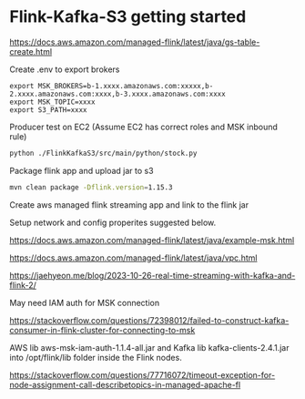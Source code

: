 # Flink-Kafka-S3 getting started

<https://docs.aws.amazon.com/managed-flink/latest/java/gs-table-create.html>

Create .env to export brokers

```
export MSK_BROKERS=b-1.xxxx.amazonaws.com:xxxxx,b-2.xxxx.amazonaws.com:xxxx,b-3.xxxx.amazonaws.com:xxxx
export MSK_TOPIC=xxxx
export S3_PATH=xxxx
```

Producer test on EC2 (Assume EC2 has correct roles and MSK inbound rule)

```bash
python ./FlinkKafkaS3/src/main/python/stock.py
```

Package flink app and upload jar to s3

```bash
mvn clean package -Dflink.version=1.15.3
```

Create aws managed flink streaming app and link to the flink jar

Setup network and config properites suggested below.

https://docs.aws.amazon.com/managed-flink/latest/java/example-msk.html

https://docs.aws.amazon.com/managed-flink/latest/java/vpc.html

https://jaehyeon.me/blog/2023-10-26-real-time-streaming-with-kafka-and-flink-2/


May need IAM auth for MSK connection

https://stackoverflow.com/questions/72398012/failed-to-construct-kafka-consumer-in-flink-cluster-for-connecting-to-msk
 
AWS lib aws-msk-iam-auth-1.1.4-all.jar and Kafka lib kafka-clients-2.4.1.jar into /opt/flink/lib folder inside the Flink nodes.


https://stackoverflow.com/questions/77716072/timeout-exception-for-node-assignment-call-describetopics-in-managed-apache-fl





